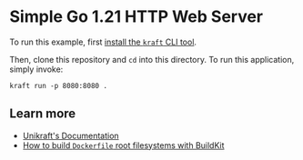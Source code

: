 # Simple Go 1.21 HTTP Web Server

To run this example, first [install the `kraft` CLI tool](https://unikraft.org/docs/cli).

Then, clone this repository and `cd` into this directory.
To run this application, simply invoke:

```
kraft run -p 8080:8080 .
```

## Learn more

- [Unikraft's Documentation](https://unikraft.org/docs/cli)
- [How to build `Dockerfile` root filesystems with BuildKit](https://unikraft.org/docs/getting-started/integrations/buildkit)
